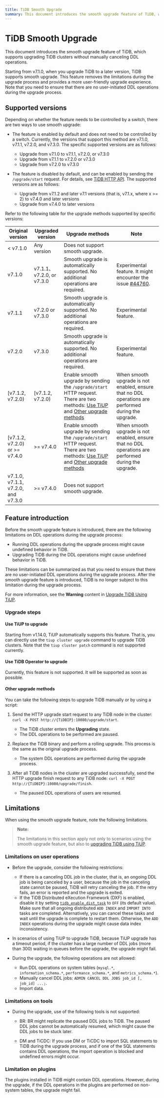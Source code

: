 ```yaml
---
title: TiDB Smooth Upgrade
summary: This document introduces the smooth upgrade feature of TiDB, which supports upgrading TiDB clusters without manually canceling DDL operations.
---
```


# TiDB Smooth Upgrade

This document introduces the smooth upgrade feature of TiDB, which supports upgrading TiDB clusters without manually canceling DDL operations.

Starting from v7.1.0, when you upgrade TiDB to a later version, TiDB supports smooth upgrade. This feature removes the limitations during the upgrade process and provides a more user-friendly upgrade experience. Note that you need to ensure that there are no user-initiated DDL operations during the upgrade process.

## Supported versions

Depending on whether the feature needs to be controlled by a switch, there are two ways to use smooth upgrade:

- The feature is enabled by default and does not need to be controlled by a switch. Currently, the versions that support this method are v7.1.0, v7.1.1, v7.2.0, and v7.3.0. The specific supported versions are as follows:
    - Upgrade from v7.1.0 to v7.1.1, v7.2.0, or v7.3.0
    - Upgrade from v7.1.1 to v7.2.0 or v7.3.0
    - Upgrade from v7.2.0 to v7.3.0

- The feature is disabled by default, and can be enabled by sending the `/upgrade/start` request. For details, see [TiDB HTTP API](https://github.com/pingcap/tidb/blob/master/docs/tidb_http_api.md). The supported versions are as follows:
    - Upgrade from v7.1.2 and later v7.1 versions (that is, v7.1.x, where x >= 2) to v7.4.0 and later versions
    - Upgrade from v7.4.0 to later versions

Refer to the following table for the upgrade methods supported by specific versions:

| Original version | Upgraded version | Upgrade methods | Note |
|------|--------|-------------|-------------|
| < v7.1.0  | Any version                 | Does not support smooth upgrade. | |
| v7.1.0    | v7.1.1、v7.2.0, or v7.3.0   | Smooth upgrade is automatically supported. No additional operations are required. | Experimental feature. It might encounter the issue [#44760](https://github.com/pingcap/tidb/pull/44760). |
| v7.1.1    | v7.2.0 or v7.3.0         | Smooth upgrade is automatically supported. No additional operations are required. | Experimental feature.  |
| v7.2.0    | v7.3.0                   | Smooth upgrade is automatically supported. No additional operations are required. | Experimental feature.  |
| [v7.1.2, v7.2.0)                     | [v7.1.2, v7.2.0) | Enable smooth upgrade by sending the `/upgrade/start` HTTP request. There are two methods: [Use TiUP](#use-tiup-to-upgrade) and [Other upgrade methods](#other-upgrade-methods) | When smooth upgrade is not enabled, ensure that no DDL operations are performed during the upgrade. |
| [v7.1.2, v7.2.0) or >= v7.4.0             | >= v7.4.0 | Enable smooth upgrade by sending the `/upgrade/start` HTTP request. There are two methods: [Use TiUP](#use-tiup-to-upgrade) and [Other upgrade methods](#other-upgrade-methods)  | When smooth upgrade is not enabled, ensure that no DDL operations are performed during the upgrade. |
| v7.1.0, v7.1.1, v7.2.0, and v7.3.0     | >= v7.4.0 | Does not support smooth upgrade. | |

## Feature introduction

Before the smooth upgrade feature is introduced, there are the following limitations on DDL operations during the upgrade process:

- Running DDL operations during the upgrade process might cause undefined behavior in TiDB.
- Upgrading TiDB during the DDL operations might cause undefined behavior in TiDB.

These limitations can be summarized as that you need to ensure that there are no user-initiated DDL operations during the upgrade process. After the smooth upgrade feature is introduced, TiDB is no longer subject to this limitation during the upgrade process.

For more information, see the **Warning** content in [Upgrade TiDB Using TiUP](/upgrade-tidb-using-tiup.md#upgrade-tidb-using-tiup).

### Upgrade steps

#### Use TiUP to upgrade

Starting from v1.14.0, TiUP automatically supports this feature. That is, you can directly use the `tiup cluster upgrade` command to upgrade TiDB clusters. Note that the `tiup cluster patch` command is not supported currently.

#### Use TiDB Operator to upgrade

Currently, this feature is not supported. It will be supported as soon as possible.

#### Other upgrade methods

You can take the following steps to upgrade TiDB manually or by using a script:

1. Send the HTTP upgrade start request to any TiDB node in the cluster: `curl -X POST http://{TiDBIP}:10080/upgrade/start`.
   * The TiDB cluster enters the **Upgrading** state.
   * The DDL operations to be performed are paused.

2. Replace the TiDB binary and perform a rolling upgrade. This process is the same as the original upgrade process.
    * The system DDL operations are performed during the upgrade process.

3. After all TiDB nodes in the cluster are upgraded successfully, send the HTTP upgrade finish request to any TiDB node: `curl -X POST http://{TiDBIP}:10080/upgrade/finish`.
    * The paused DDL operations of users are resumed.

## Limitations

When using the smooth upgrade feature, note the following limitations.

> **Note:**
>
> The limitations in this section apply not only to scenarios using the smooth upgrade feature, but also to [upgrading TiDB using TiUP](/upgrade-tidb-using-tiup.md#upgrade-tidb-using-tiup).

### Limitations on user operations

* Before the upgrade, consider the following restrictions:

    * If there is a canceling DDL job in the cluster, that is, an ongoing DDL job is being canceled by a user, because the job in the canceling state cannot be paused, TiDB will retry canceling the job. If the retry fails, an error is reported and the upgrade is exited.
    * If the TiDB Distributed eXecution Framework (DXF) is enabled, disable it by setting [`tidb_enable_dist_task`](/system-variables.md#tidb_enable_dist_task-new-in-v710) to `OFF` (its default value). Make sure that all ongoing distributed `ADD INDEX` and `IMPORT INTO` tasks are completed. Alternatively, you can cancel these tasks and wait until the upgrade is complete to restart them. Otherwise, the `ADD INDEX` operations during the upgrade might cause data index inconsistency.

* In scenarios of using TiUP to upgrade TiDB, because TiUP upgrade has a timeout period, if the cluster has a large number of DDL jobs (more than 300) waiting in queues before the upgrade, the upgrade might fail.

* During the upgrade, the following operations are not allowed:

    * Run DDL operations on system tables (`mysql.*`, `information_schema.*`, `performance_schema.*`, and `metrics_schema.*`).
    * Manually cancel DDL jobs: `ADMIN CANCEL DDL JOBS job_id [, job_id] ...;`.
    * Import data.

### Limitations on tools

* During the upgrade, use of the following tools is not supported:

    * BR: BR might replicate the paused DDL jobs to TiDB. The paused DDL jobs cannot be automatically resumed, which might cause the DDL jobs to be stuck later.

    * DM and TiCDC: If you use DM or TiCDC to import SQL statements to TiDB during the upgrade process, and if one of the SQL statements contains DDL operations, the import operation is blocked and undefined errors might occur.

### Limitation on plugins

The plugins installed in TiDB might contain DDL operations. However, during the upgrade, if the DDL operations in the plugins are performed on non-system tables, the upgrade might fail.
